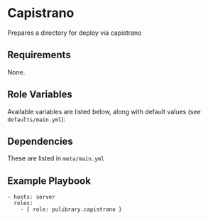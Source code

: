 # Capistrano

Prepares a directory for deploy via capistrano

## Requirements

None.

## Role Variables

Available variables are listed below, along with default values (see `defaults/main.yml`):


## Dependencies

These are listed in `meta/main.yml`

## Example Playbook

    - hosts: server
      roles:
        - { role: pulibrary.capistrano }
